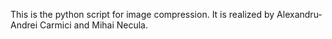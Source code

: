 This is the python script for image compression. It is realized by Alexandru-Andrei Carmici and Mihai Necula.